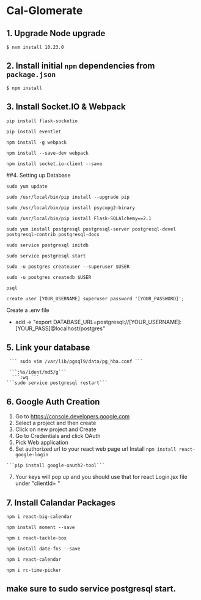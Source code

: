 # Cal-Glomerate


## 1. Upgrade Node upgrade

```$ nvm install 10.23.0```

## 2. Install initial `npm` dependencies from `package.json`

```$ npm install```
## 3. Install Socket.IO & Webpack

  ```pip install flask-socketio```
  
  ```pip install eventlet```
  
  ```npm install -g webpack```
  
   ```npm install --save-dev webpack```
  
   ```npm install socket.io-client --save```

##4. Setting up Database

   ```sudo yum update```
   
  ```sudo /usr/local/bin/pip install --upgrade pip```
  
  ```sudo /usr/local/bin/pip install psycopg2-binary```
  
  ```sudo /usr/local/bin/pip install Flask-SQLAlchemy==2.1```
  
  ```sudo yum install postgresql postgresql-server postgresql-devel postgresql-contrib postgresql-docs```
  
  ```sudo service postgresql initdb```
   
   ```sudo service postgresql start```
   
   ```sudo -u postgres createuser --superuser $USER```
   
   ```sudo -u postgres createdb $USER```
   
   ```psql```
   
   ```create user [YOUR_USERNAME] superuser password '[YOUR_PASSWORD]';```
   
   Create a .env file
   -  add -> "export DATABASE_URL=postgresql://[YOUR_USERNAME]:[YOUR_PASS]@localhost/postgres"
## 5. Link your database
     ``` sudo vim /var/lib/pgsql9/data/pg_hba.conf ```
     
     ```:%s/ident/md5/g```
      ```:wq ``` 
    ```sudo service postgresql restart```
## 6. Google Auth Creation
   1) Go to https://console.developers.google.com
   2) Select a project and then create 
   3) Click on new project and Create
   4) Go to Credentials and click OAuth 
   5) Pick Web application 
   6) Set authorized url to your react web page url 
    Install `` npm install react-google-login `` 
    
    ```pip install google-oauth2-tool```
   7) Your keys will pop up and you should use that for react Login.jsx file under "clientId= " 
## 7. Install Calandar Packages
  
```npm i react-big-calendar```

```npm install moment --save```

```npm i react-tackle-box```

```npm install date-fns --save```

```npm i react-calendar```

```npm i rc-time-picker```





##  make sure to sudo service postgresql start.
